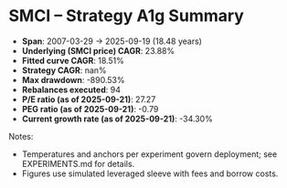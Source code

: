 # SMCI – Strategy A1g Summary

- **Span**: 2007-03-29 → 2025-09-19 (18.48 years)
- **Underlying (SMCI price) CAGR**: 23.88%
- **Fitted curve CAGR**: 18.51%
- **Strategy CAGR**: nan%
- **Max drawdown**: -890.53%
- **Rebalances executed**: 94
- **P/E ratio (as of 2025-09-21)**: 27.27
- **PEG ratio (as of 2025-09-21)**: -0.79
- **Current growth rate (as of 2025-09-21)**: -34.30%

Notes:

- Temperatures and anchors per experiment govern deployment; see EXPERIMENTS.md for details.
- Figures use simulated leveraged sleeve with fees and borrow costs.

